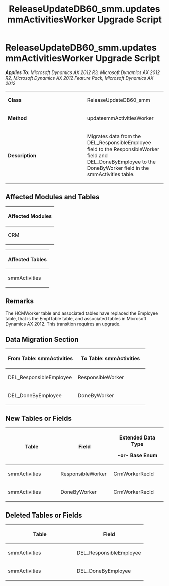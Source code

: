 ﻿---
title: ReleaseUpdateDB60_smm.updatesmmActivitiesWorker Upgrade Script
TOCTitle: ReleaseUpdateDB60_smm.updatesmmActivitiesWorker Upgrade Script
ms:assetid: 7e90036c-3187-9b5a-16c4-7d0a35dafff9
ms:mtpsurl: https://msdn.microsoft.com/en-us/library/JJ685854(v=AX.60)
ms:contentKeyID: 49709308
ms.date: 05/18/2015
mtps_version: v=AX.60
---

# ReleaseUpdateDB60\_smm.updatesmmActivitiesWorker Upgrade Script 


_**Applies To:** Microsoft Dynamics AX 2012 R3, Microsoft Dynamics AX 2012 R2, Microsoft Dynamics AX 2012 Feature Pack, Microsoft Dynamics AX 2012_

<table>
<colgroup>
<col style="width: 50%" />
<col style="width: 50%" />
</colgroup>
<tbody>
<tr class="odd">
<td><p><strong>Class</strong></p></td>
<td><p>ReleaseUpdateDB60_smm</p></td>
</tr>
<tr class="even">
<td><p><strong>Method</strong></p></td>
<td><p>updatesmmActivitiesWorker</p></td>
</tr>
<tr class="odd">
<td><p><strong>Description</strong></p></td>
<td><p>Migrates data from the DEL_ResponsibleEmployee field to the ResponsibleWorker field and DEL_DoneByEmployee to the DoneByWorker field in the smmActivities table.</p></td>
</tr>
</tbody>
</table>


## Affected Modules and Tables

<table>
<colgroup>
<col style="width: 100%" />
</colgroup>
<thead>
<tr class="header">
<th><p>Affected Modules</p></th>
</tr>
</thead>
<tbody>
<tr class="odd">
<td><p>CRM</p></td>
</tr>
</tbody>
</table>


<table>
<colgroup>
<col style="width: 100%" />
</colgroup>
<thead>
<tr class="header">
<th><p>Affected Tables</p></th>
</tr>
</thead>
<tbody>
<tr class="odd">
<td><p>smmActivities</p></td>
</tr>
</tbody>
</table>


## Remarks

The HCMWorker table and associated tables have replaced the Employee table, that is the EmplTable table, and associated tables in Microsoft Dynamics AX 2012. This transition requires an upgrade.

## Data Migration Section

<table>
<colgroup>
<col style="width: 50%" />
<col style="width: 50%" />
</colgroup>
<thead>
<tr class="header">
<th><p>From Table: smmActivities</p></th>
<th><p>To Table: smmActivities</p></th>
</tr>
</thead>
<tbody>
<tr class="odd">
<td><p>DEL_ResponsibleEmployee</p></td>
<td><p>ResponsibleWorker</p></td>
</tr>
<tr class="even">
<td><p>DEL_DoneByEmployee</p></td>
<td><p>DoneByWorker</p></td>
</tr>
</tbody>
</table>


## New Tables or Fields

<table>
<colgroup>
<col style="width: 33%" />
<col style="width: 33%" />
<col style="width: 33%" />
</colgroup>
<thead>
<tr class="header">
<th><p>Table</p></th>
<th><p>Field</p></th>
<th><p>Extended Data Type</p>
<p>-or- Base Enum</p></th>
</tr>
</thead>
<tbody>
<tr class="odd">
<td><p>smmActivities</p></td>
<td><p>ResponsibleWorker</p></td>
<td><p>CrmWorkerRecId</p></td>
</tr>
<tr class="even">
<td><p>smmActivities</p></td>
<td><p>DoneByWorker</p></td>
<td><p>CrmWorkerRecId</p></td>
</tr>
</tbody>
</table>


## Deleted Tables or Fields

<table>
<colgroup>
<col style="width: 50%" />
<col style="width: 50%" />
</colgroup>
<thead>
<tr class="header">
<th><p>Table</p></th>
<th><p>Field</p></th>
</tr>
</thead>
<tbody>
<tr class="odd">
<td><p>smmActivities</p></td>
<td><p>DEL_ResponsibleEmployee</p></td>
</tr>
<tr class="even">
<td><p>smmActivities</p></td>
<td><p>DEL_DoneByEmployee</p></td>
</tr>
</tbody>
</table>

  


